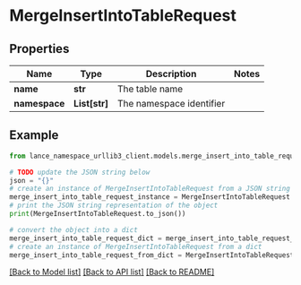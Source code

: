# MergeInsertIntoTableRequest


## Properties

Name | Type | Description | Notes
------------ | ------------- | ------------- | -------------
**name** | **str** | The table name | 
**namespace** | **List[str]** | The namespace identifier | 

## Example

```python
from lance_namespace_urllib3_client.models.merge_insert_into_table_request import MergeInsertIntoTableRequest

# TODO update the JSON string below
json = "{}"
# create an instance of MergeInsertIntoTableRequest from a JSON string
merge_insert_into_table_request_instance = MergeInsertIntoTableRequest.from_json(json)
# print the JSON string representation of the object
print(MergeInsertIntoTableRequest.to_json())

# convert the object into a dict
merge_insert_into_table_request_dict = merge_insert_into_table_request_instance.to_dict()
# create an instance of MergeInsertIntoTableRequest from a dict
merge_insert_into_table_request_from_dict = MergeInsertIntoTableRequest.from_dict(merge_insert_into_table_request_dict)
```
[[Back to Model list]](../README.md#documentation-for-models) [[Back to API list]](../README.md#documentation-for-api-endpoints) [[Back to README]](../README.md)



